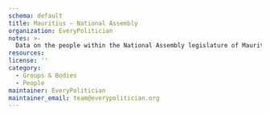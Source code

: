 ```yaml
---
schema: default
title: Mauritius — National Assembly
organization: EveryPolitician
notes: >-
  Data on the people within the National Assembly legislature of Mauritius.
resources:
license: ''
category:
  - Groups & Bodies
  - People
maintainer: EveryPolitician
maintainer_email: team@everypolitician.org
---
```

